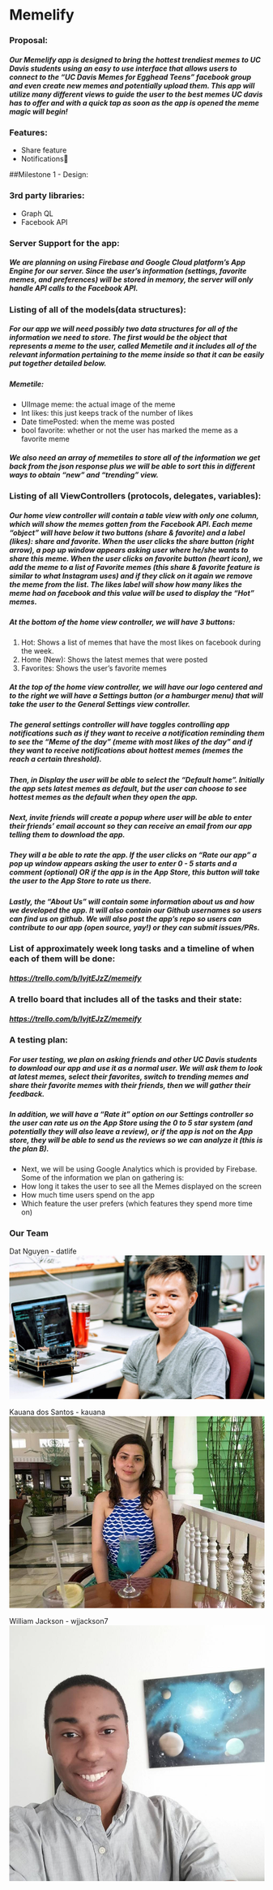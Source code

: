 # Memelify



### Proposal:

##### Our Memelify app is designed to bring the hottest trendiest memes to UC Davis students using an easy to use interface that allows users to connect to the “UC Davis Memes for Egghead Teens” facebook group and even create new memes and potentially upload them. This app will utilize many different views to guide the user to the best memes UC davis has to offer and with a quick tap as soon as the app is opened the meme magic will begin!

### Features:
- Share feature
- Notifications

##Milestone 1 - Design:


### 3rd party libraries:
- Graph QL
- Facebook API

### Server Support for the app:
##### We are planning on using Firebase and Google Cloud platform’s App Engine for our server. Since the user’s information (settings, favorite memes, and preferences) will be stored in memory, the server will only handle API calls to the Facebook API.

### Listing of all of the models(data structures):
##### For our app we will need possibly two data structures for all of the information we need to store. The first would be the object that represents a meme to the user, called Memetile and it includes all of the relevant information pertaining to the meme inside so that it can be easily put together detailed below.
##### Memetile: 
- UIImage meme: the actual image of the meme
- Int likes: this just keeps track of the number of likes
- Date timePosted: when the meme was posted
- bool favorite: whether or not the user has marked the meme as a favorite meme

##### We also need an array of memetiles to store all of the information we get back from the json response plus we will be able to sort this in different ways to obtain “new” and “trending” view.

### Listing of all ViewControllers (protocols, delegates, variables):

##### Our home view controller will contain a table view with only one column, which will show the memes gotten from the Facebook API. Each meme “object” will have below it two buttons (share & favorite) and a label (likes): share and favorite. When the user clicks the share button (right arrow), a pop up window appears asking user where he/she wants to share this meme. When the user clicks on favorite button (heart icon), we add the meme to a list of Favorite memes (this share & favorite feature is similar to what Instagram uses) and if they click on it again we remove the meme from the list. The likes label will show how many likes the meme had on facebook and this value will be used to display the “Hot” memes.

##### At the bottom of the home view controller, we will have 3 buttons: 
1. Hot: Shows a list of memes that have the most likes on facebook during the week.
2. Home (New): Shows the latest memes that were posted
3. Favorites: Shows the user’s favorite memes

##### At the top of the home view controller, we will have our logo centered and to the right we will have a Settings button (or a hamburger menu) that will take the user to the General Settings view controller.

##### The general settings controller will have toggles controlling app notifications such as if they want to receive a notification reminding them to see the “Meme of the day” (meme with most likes of the day” and if they want to receive notifications about hottest memes (memes the reach a certain threshold).
##### Then, in Display the user will be able to select the “Default home”. Initially the app sets latest memes as default, but the user can choose to see  hottest memes as the default when they open the app. 
##### Next, invite friends will create a popup where user will be able to enter their friends’ email account so they can receive an email from our app telling them to download the app. 
##### They will a be able to rate the app. If the user clicks on “Rate our app” a pop up window appears asking the user to enter 0 - 5 starts and a comment (optional) OR if the app is in the App Store, this button will take the user to the App Store to rate us there.
##### Lastly, the “About Us” will contain some information about us and how we developed the app. It will also contain our Github usernames so users can find us on github. We will also post the app’s repo so users can contribute to our app (open source, yay!) or they can submit issues/PRs.
 
### List of approximately week long tasks and a timeline of when each of them will be done:
##### https://trello.com/b/IvjtEJzZ/memeify

### A trello board that includes all of the tasks and their state:
##### https://trello.com/b/IvjtEJzZ/memeify


### A testing plan:
##### For user testing, we plan on asking friends and other UC Davis students to download our app and use it as a normal user. We will ask them to look at latest memes, select their favorites, switch to trending memes and share their favorite memes with their friends, then we will gather their feedback.
##### In addition, we will have a “Rate it” option on our Settings controller so the user can rate us on the App Store using the 0 to 5 star system (and potentially they will also leave a review), or if the app is not on the App store, they will be able to send us the reviews so we can analyze it (this is the plan B).
- Next, we will be using Google Analytics which is provided by Firebase. Some of the information we plan on gathering is:
- How long it takes the user to see all the Memes displayed on the screen
- How much time users spend on the app
- Which feature the user prefers (which features they spend more time on)

### Our Team
Dat Nguyen - datlife ![pic](https://github.com/ECS189E/Memelify/blob/master/dat.jpg)

Kauana dos Santos - kauana ![pic](https://github.com/ECS189E/Memelify/blob/master/kau.jpg)

William Jackson - wjjackson7 ![pic](https://github.com/ECS189E/Memelify/blob/master/will.jpg)
